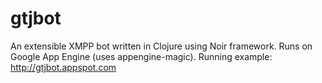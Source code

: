 # gtjbot

An extensible XMPP bot written in Clojure using Noir framework.
Runs on Google App Engine (uses appengine-magic).
Running example: http://gtjbot.appspot.com